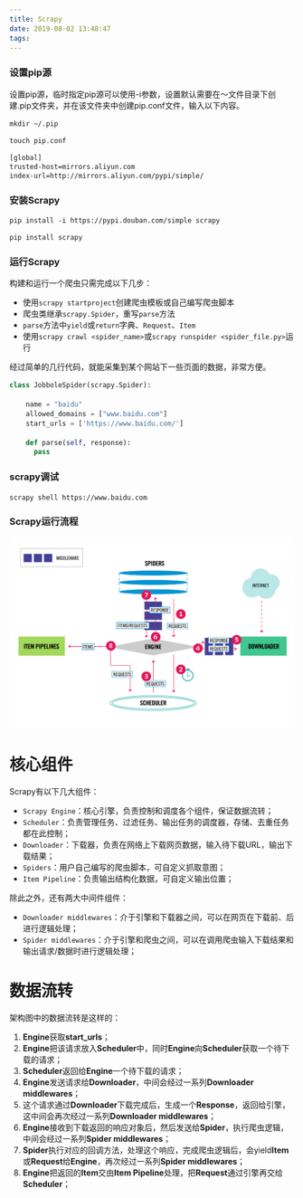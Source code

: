 ```yaml
---
title: Scrapy
date: 2019-08-02 13:48:47
tags:
---
```


### 设置pip源

设置pip源，临时指定pip源可以使用-i参数，设置默认需要在～文件目录下创建.pip文件夹，并在该文件夹中创建pip.conf文件，输入以下内容。

```shell
mkdir ~/.pip
```

```shell
touch pip.conf
```

```
[global]
trusted-host=mirrors.aliyun.com
index-url=http://mirrors.aliyun.com/pypi/simple/
```

### 安装Scrapy

```shell
pip install -i https://pypi.douban.com/simple scrapy
```

```shell
pip install scrapy
```

### 运行Scrapy

构建和运行一个爬虫只需完成以下几步：

- 使用`scrapy startproject`创建爬虫模板或自己编写爬虫脚本
- 爬虫类继承`scrapy.Spider`，重写`parse`方法
- `parse`方法中`yield`或`return`字典、`Request`、`Item`
- 使用`scrapy crawl <spider_name>`或`scrapy runspider <spider_file.py>`运行

经过简单的几行代码，就能采集到某个网站下一些页面的数据，非常方便。


```python
class JobboleSpider(scrapy.Spider):

    name = "baidu"
    allowed_domains = ["www.baidu.com"]
    start_urls = ['https://www.baidu.com/']

    def parse(self, response):
      pass
```

### scrapy调试

```shell
scrapy shell https://www.baidu.com
```

### Scrapy运行流程
 ![scrapy_architecture](./Scrpay/scrapy_architecture.png)

# 核心组件

Scrapy有以下几大组件：

- `Scrapy Engine`：核心引擎，负责控制和调度各个组件，保证数据流转；
- `Scheduler`：负责管理任务、过滤任务、输出任务的调度器，存储、去重任务都在此控制；
- `Downloader`：下载器，负责在网络上下载网页数据，输入待下载URL，输出下载结果；
- `Spiders`：用户自己编写的爬虫脚本，可自定义抓取意图；
- `Item Pipeline`：负责输出结构化数据，可自定义输出位置；

除此之外，还有两大中间件组件：

- `Downloader middlewares`：介于引擎和下载器之间，可以在网页在下载前、后进行逻辑处理；
- `Spider middlewares`：介于引擎和爬虫之间，可以在调用爬虫输入下载结果和输出请求/数据时进行逻辑处理；

# 数据流转

架构图中的数据流转是这样的：

1. **Engine**获取**start_urls**；
2. **Engine**把该请求放入**Scheduler**中，同时**Engine**向**Scheduler**获取一个待下载的请求；
3. **Scheduler**返回给**Engine**一个待下载的请求；
4. **Engine**发送请求给**Downloader**，中间会经过一系列**Downloader middlewares**；
5. 这个请求通过**Downloader**下载完成后，生成一个**Response**，返回给引擎，这中间会再次经过一系列**Downloader middlewares**；
6. **Engine**接收到下载返回的响应对象后，然后发送给**Spider**，执行爬虫逻辑，中间会经过一系列**Spider middlewares**；
7. **Spider**执行对应的回调方法，处理这个响应，完成爬虫逻辑后，会yield**Item**或**Request**给**Engine**，再次经过一系列**Spider middlewares**；
8. **Engine**把返回的**Item**交由**Item Pipeline**处理，把**Request**通过引擎再交给**Scheduler**；